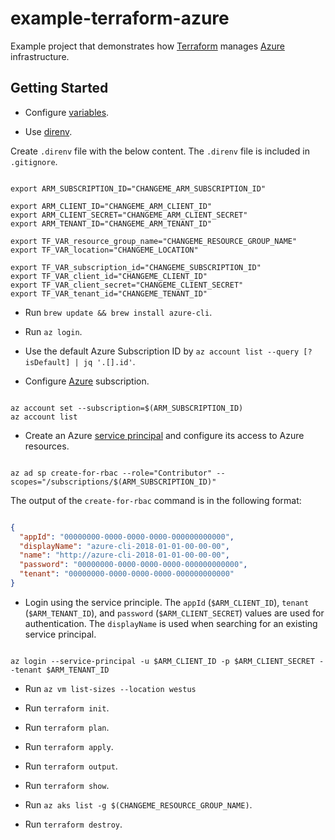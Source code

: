 # example-terraform-azure

Example project that demonstrates how [Terraform][terraform-link] manages [Azure][azure-link] infrastructure.

## Getting Started

* Configure [variables][terraform-link-docs-configuration-variables].

* Use [direnv][direnv-link].

Create `.direnv` file with the below content. The `.direnv` file is included in `.gitignore`.

```shell

export ARM_SUBSCRIPTION_ID="CHANGEME_ARM_SUBSCRIPTION_ID"

export ARM_CLIENT_ID="CHANGEME_ARM_CLIENT_ID"
export ARM_CLIENT_SECRET="CHANGEME_ARM_CLIENT_SECRET"
export ARM_TENANT_ID="CHANGEME_ARM_TENANT_ID"

export TF_VAR_resource_group_name="CHANGEME_RESOURCE_GROUP_NAME"
export TF_VAR_location="CHANGEME_LOCATION"

export TF_VAR_subscription_id="CHANGEME_SUBSCRIPTION_ID"
export TF_VAR_client_id="CHANGEME_CLIENT_ID"
export TF_VAR_client_secret="CHANGEME_CLIENT_SECRET"
export TF_VAR_tenant_id="CHANGEME_TENANT_ID"

```

* Run `brew update && brew install azure-cli`.

* Run `az login`.

* Use the default Azure Subscription ID by `az account list --query [?isDefault] | jq '.[].id'`.

* Configure [Azure][azure-link] subscription.

```shell

az account set --subscription=$(ARM_SUBSCRIPTION_ID)
az account list

```

* Create an Azure [service principal][service-principle-link] and configure its access to Azure resources.

```shell

az ad sp create-for-rbac --role="Contributor" --scopes="/subscriptions/$(ARM_SUBSCRIPTION_ID)"

```

The output of the `create-for-rbac` command is in the following format:

```json

{
  "appId": "00000000-0000-0000-0000-000000000000",
  "displayName": "azure-cli-2018-01-01-00-00-00",
  "name": "http://azure-cli-2018-01-01-00-00-00",
  "password": "00000000-0000-0000-0000-000000000000",
  "tenant": "00000000-0000-0000-0000-000000000000"
}

```

* Login using the service principle. The `appId` (`$ARM_CLIENT_ID`), `tenant` (`$ARM_TENANT_ID`), and `password` (`$ARM_CLIENT_SECRET`) values are used for authentication. The `displayName` is used when searching for an existing service principal.

```shell

az login --service-principal -u $ARM_CLIENT_ID -p $ARM_CLIENT_SECRET --tenant $ARM_TENANT_ID

```

* Run `az vm list-sizes --location westus`

* Run `terraform init`.

* Run `terraform plan`.

* Run `terraform apply`.

* Run `terraform output`.

* Run `terraform show`.

* Run `az aks list -g $(CHANGEME_RESOURCE_GROUP_NAME)`.

* Run `terraform destroy`.

[terraform-link]: https://www.terraform.io/
[azure-link]: https://azure.microsoft.com/
[terraform-link-docs-configuration-variables]: https://www.terraform.io/docs/configuration/variables.html#environment-variables
[direnv-link]: https://direnv.net/
[service-principle-link]: https://docs.microsoft.com/en-us/cli/azure/create-an-azure-service-principal-azure-cli
